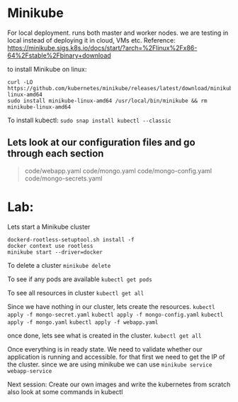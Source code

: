 # Minikube
For local deployment. runs both master and worker nodes.
we are testing in local instead of deploying it in cloud, VMs etc.
Reference:
https://minikube.sigs.k8s.io/docs/start/?arch=%2Flinux%2Fx86-64%2Fstable%2Fbinary+download

to install Minikube on linux:
```
curl -LO https://github.com/kubernetes/minikube/releases/latest/download/minikube-linux-amd64
sudo install minikube-linux-amd64 /usr/local/bin/minikube && rm minikube-linux-amd64
```

To install kubectl:
`sudo snap install kubectl --classic`

## Lets look at our configuration files and go through each section
> code/webapp.yaml
> code/mongo.yaml
> code/mongo-config.yaml
> code/mongo-secrets.yaml

# Lab:  
Lets start a Minikube cluster
```
dockerd-rootless-setuptool.sh install -f
docker context use rootless
minikube start --driver=docker 
```

To delete a cluster
`minikube delete`

To see if any pods are available
`kubectl get pods`

To see all resources in cluster
`kubectl get all`

Since we have nothing in our cluster, lets create the resources.
`kubectl apply -f mongo-secret.yaml`
`kubectl apply -f mongo-config.yaml`
`kubectl apply -f mongo.yaml`
`kubectl apply -f webapp.yaml`

once done, lets see what is created in the cluster.
`kubectl get all`

Once everything is in ready state.
We need to validate whether our application is running and 
accessible.
for that first we need to get the IP of the cluster.
since we are using minikube 
we can use 
`minikube service webapp-service`

Next session:
Create our own images and write the kubernetes from scratch
also look at some commands in kubectl